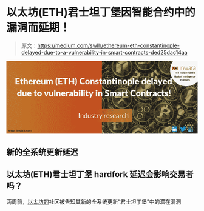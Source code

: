 # 以太坊(ETH)君士坦丁堡因智能合约中的漏洞而延期！

> 原文：<https://medium.com/swlh/ethereum-eth-constantinople-delayed-due-to-a-vulnerability-in-smart-contracts-ded25dac14aa>

[![](img/0dd41f910c0ffa7d6ae6835d677decd5.png)](https://www.inwara.com/ethereum-eth-constantinople-delayed-yet-again-due-to-vulnerability-in-smart-contracts/?utm_source=ethstartup&utm_medium=ethstartup&utm_campaign=ethstartup)

## 新的全系统更新延迟

## 以太坊(ETH)君士坦丁堡 hardfork 延迟会影响交易者吗？

两周前，[以太坊的](https://www.ethereum.org/)社区被告知其新的全系统更新“君士坦丁堡”中的潜在漏洞
